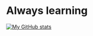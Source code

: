 
<h1>Always learning</h1>

[![My GitHub stats](https://github-readme-stats.vercel.app/api?username=ChungGyeon)](https://github.com/ChungGyeon/github-readme-stats)
